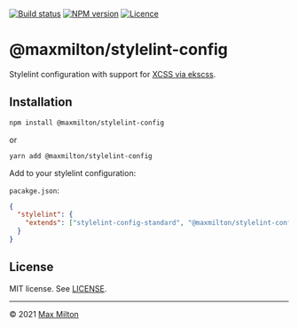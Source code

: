 [![Build status](https://img.shields.io/github/workflow/status/maxmilton/stylelint-config/ci)](https://github.com/maxmilton/stylelint-config/actions)
[![NPM version](https://img.shields.io/npm/v/@maxmilton/stylelint-config.svg)](https://www.npmjs.com/package/@maxmilton/stylelint-config)
[![Licence](https://img.shields.io/github/license/maxmilton/stylelint-config.svg)](https://github.com/maxmilton/stylelint-config/blob/master/LICENSE)

# @maxmilton/stylelint-config

Stylelint configuration with support for [XCSS via ekscss](https://github.com/maxmilton/ekscss).

## Installation

```sh
npm install @maxmilton/stylelint-config
```

or

```sh
yarn add @maxmilton/stylelint-config
```

Add to your stylelint configuration:

`pacakge.json`:

```json
{
  "stylelint": {
    "extends": ["stylelint-config-standard", "@maxmilton/stylelint-config"]
  }
}
```

## License

MIT license. See [LICENSE](https://github.com/maxmilton/new-tab/blob/master/LICENSE).

---

© 2021 [Max Milton](https://maxmilton.com)
